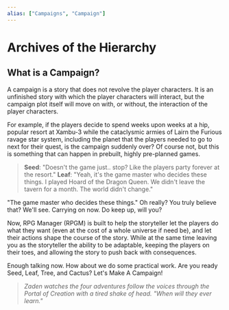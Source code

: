 ```yaml
---
alias: ["Campaigns", "Campaign"]
---
```

# Archives of the Hierarchy


## What is a Campaign?
A campaign is a story that does not revolve the player characters. It is an unfinished story with which the player characters will interact, but the campaign plot itself will move on with, or without, the interaction of the player characters.

For example, if the players decide to spend weeks upon weeks at a hip, popular resort at Xambu-3 while the cataclysmic armies of Lairn the Furious ravage star system, including the planet that the players needed to go to next for their quest, is the campaign suddenly over? Of course not, but this is something that can happen in prebuilt, highly pre-planned games. 

> **Seed**: "Doesn't the game just.. stop? Like the players party forever at the resort."
> **Leaf**: "Yeah, it's the game master who decides these things. I played Hoard of the Dragon Queen. We didn't leave the tavern for a month. The world didn't change."


"The game master who decides these things." Oh really? You truly believe that? We'll see. Carrying on now. Do keep up, will you?

Now, RPG Manager (RPGM) is built to help the storyteller let the players do what they want (even at the cost of a whole universe if need be), and let their actions shape the course of the story. While at the same time leaving you as the storyteller the ability to be adaptable, keeping the players on their toes, and allowing the story to push back with consequences. 

Enough talking now. How about we do some practical work. Are you ready Seed, Leaf, Tree, and Cactus? Let's Make A Campaign!

> *Zaden watches the four adventures follow the voices through the Portal of Creation with a tired shake of head. "When will they ever learn."*


